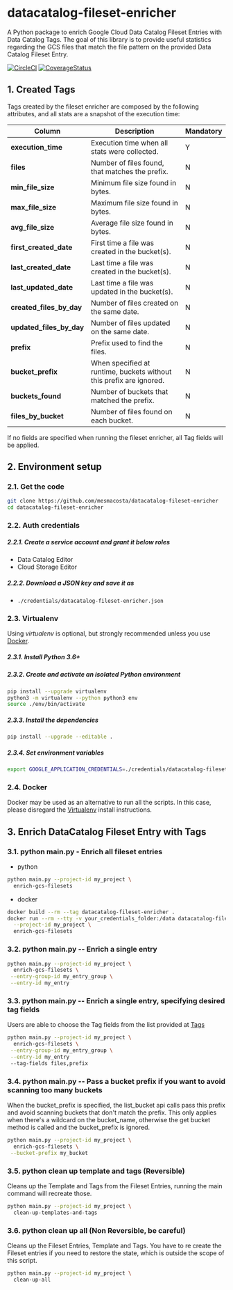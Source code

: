 # datacatalog-fileset-enricher

A Python package to enrich Google Cloud Data Catalog Fileset Entries with Data Catalog Tags. The goal of this library is to provide useful statistics regarding the GCS files that match the file pattern on the provided Data Catalog Fileset Entry.

[![CircleCI][3]][4] [![CoverageStatus][1]][2]

## 1. Created Tags

Tags created by the fileset enricher are composed by the following attributes, and all stats are a snapshot of the
execution time:

| Column                     | Description                                                            | Mandatory |
| ---                        | ---                                                                    | ---       |
| **execution_time**         | Execution time when all stats were collected.                          | Y         |
| **files**                  | Number of files found, that matches the prefix.                        | N         |
| **min_file_size**          | Minimum file size found in bytes.                                      | N         |
| **max_file_size**          | Maximum file size found in bytes.                                      | N         |
| **avg_file_size**          | Average file size found in bytes.                                      | N         |
| **first_created_date**     | First time a file was created in the bucket(s).                        | N         |
| **last_created_date**      | Last time a file was created in the bucket(s).                         | N         |
| **last_updated_date**      | Last time a file was updated in the bucket(s).                         | N         |
| **created_files_by_day**   | Number of files created on the same date.                              | N         |
| **updated_files_by_day**   | Number of files updated on the same date.                              | N         |
| **prefix**                 | Prefix used to find the files.                                         | N         |
| **bucket_prefix**          | When specified at runtime, buckets without this prefix are ignored.    | N         |
| **buckets_found**          | Number of buckets that matched the prefix.                             | N         |
| **files_by_bucket**        | Number of files found on each bucket.                                  | N         |

If no fields are specified when running the fileset enricher, all Tag fields will be applied.

## 2. Environment setup

### 2.1. Get the code

````bash
git clone https://github.com/mesmacosta/datacatalog-fileset-enricher
cd datacatalog-fileset-enricher
````

### 2.2. Auth credentials

##### 2.2.1. Create a service account and grant it below roles

- Data Catalog Editor
- Cloud Storage Editor

##### 2.2.2. Download a JSON key and save it as
- `./credentials/datacatalog-fileset-enricher.json`

### 2.3. Virtualenv

Using *virtualenv* is optional, but strongly recommended unless you use [Docker](#24-docker).

##### 2.3.1. Install Python 3.6+

##### 2.3.2. Create and activate an isolated Python environment

```bash
pip install --upgrade virtualenv
python3 -m virtualenv --python python3 env
source ./env/bin/activate
```

##### 2.3.3. Install the dependencies

```bash
pip install --upgrade --editable .
```

##### 2.3.4. Set environment variables

```bash
export GOOGLE_APPLICATION_CREDENTIALS=./credentials/datacatalog-fileset-enricher.json
```

### 2.4. Docker

Docker may be used as an alternative to run all the scripts. In this case, please disregard the [Virtualenv](#23-virtualenv) install instructions.

## 3. Enrich DataCatalog Fileset Entry with Tags

### 3.1. python main.py - Enrich all fileset entries

- python

```bash
python main.py --project-id my_project \
  enrich-gcs-filesets
```

- docker

```bash
docker build --rm --tag datacatalog-fileset-enricher .
docker run --rm --tty -v your_credentials_folder:/data datacatalog-fileset-enricher \
  --project-id my_project \
  enrich-gcs-filesets
```

### 3.2. python main.py -- Enrich a single entry

```bash
python main.py --project-id my_project \
  enrich-gcs-filesets \
 --entry-group-id my_entry_group \
 --entry-id my_entry
```

### 3.3. python main.py -- Enrich a single entry, specifying desired tag fields
Users are able to choose the Tag fields from the list provided at [Tags](#1-created-tags)

```bash
python main.py --project-id my_project \
  enrich-gcs-filesets \
 --entry-group-id my_entry_group \
 --entry-id my_entry
 --tag-fields files,prefix
```

### 3.4. python main.py -- Pass a bucket prefix if you want to avoid scanning too many buckets
When the bucket_prefix is specified, the list_bucket api calls pass this prefix and avoid scanning buckets
that don't match the prefix. This only applies when there's a wildcard on the bucket_name, otherwise the
get bucket method is called and the bucket_prefix is ignored.

```bash
python main.py --project-id my_project \
  enrich-gcs-filesets \
 --bucket-prefix my_bucket
```

### 3.5. python clean up template and tags (Reversible)
Cleans up the Template and Tags from the Fileset Entries, running the main command will recreate those.

```bash
python main.py --project-id my_project \
  clean-up-templates-and-tags
```

### 3.6.  python clean up all (Non Reversible, be careful)
Cleans up the Fileset Entries, Template and Tags. You have to re create the Fileset entries if you need to restore the state,
which is outside the scope of this script.

```bash
python main.py --project-id my_project \
  clean-up-all
```

[1]: https://coveralls.io/repos/github/mesmacosta/datacatalog-fileset-enricher/badge.svg?branch=master&kill_cache=1
[2]: https://coveralls.io/github/mesmacosta/datacatalog-fileset-enricher?branch=master&dummy=unused
[3]: https://circleci.com/gh/mesmacosta/datacatalog-fileset-enricher.svg?style=svg
[4]: https://circleci.com/gh/mesmacosta/datacatalog-fileset-enricher
